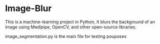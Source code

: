# Image-Blur
This is a machine-learning project in Python, It blurs the background of an image using Medipipe, OpenCV, and other open-source libraries.

image_segmentation.py is the main file for testing pouposes
